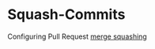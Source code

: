 # Squash-Commits

Configuring Pull Request [merge squashing](https://help.github.com/enterprise/2.6/user/articles/configuring-pull-request-merge-squashing/)


